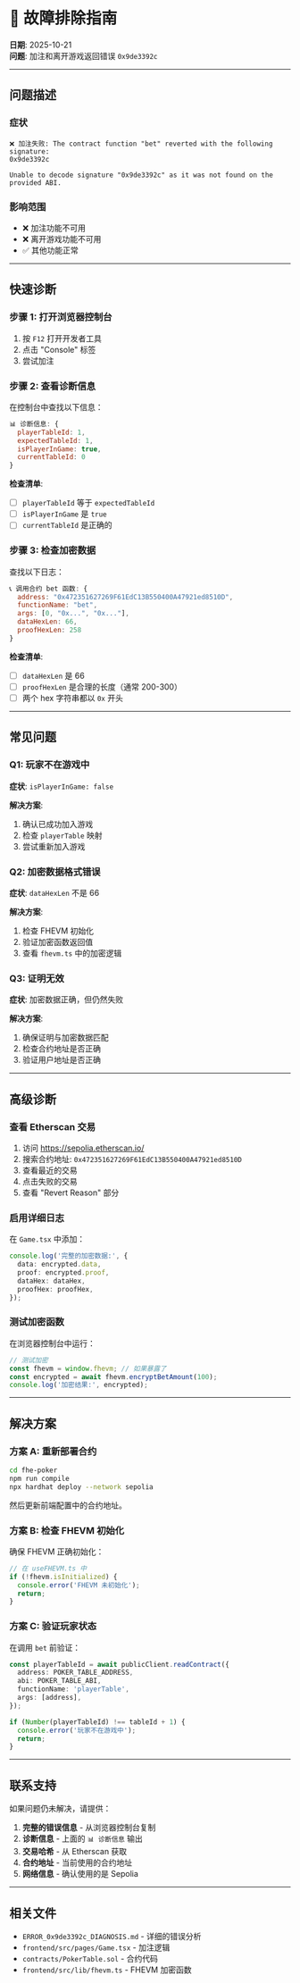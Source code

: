 # 🔧 故障排除指南

**日期**: 2025-10-21  
**问题**: 加注和离开游戏返回错误 `0x9de3392c`

---

## 问题描述

### 症状
```
❌ 加注失败: The contract function "bet" reverted with the following signature:
0x9de3392c

Unable to decode signature "0x9de3392c" as it was not found on the provided ABI.
```

### 影响范围
- ❌ 加注功能不可用
- ❌ 离开游戏功能不可用
- ✅ 其他功能正常

---

## 快速诊断

### 步骤 1: 打开浏览器控制台

1. 按 `F12` 打开开发者工具
2. 点击 "Console" 标签
3. 尝试加注

### 步骤 2: 查看诊断信息

在控制台中查找以下信息：

```javascript
📊 诊断信息: {
  playerTableId: 1,
  expectedTableId: 1,
  isPlayerInGame: true,
  currentTableId: 0
}
```

**检查清单**:
- [ ] `playerTableId` 等于 `expectedTableId`
- [ ] `isPlayerInGame` 是 `true`
- [ ] `currentTableId` 是正确的

### 步骤 3: 检查加密数据

查找以下日志：

```javascript
📞 调用合约 bet 函数: {
  address: "0x472351627269F61EdC13B550400A47921ed8510D",
  functionName: "bet",
  args: [0, "0x...", "0x..."],
  dataHexLen: 66,
  proofHexLen: 258
}
```

**检查清单**:
- [ ] `dataHexLen` 是 66
- [ ] `proofHexLen` 是合理的长度（通常 200-300）
- [ ] 两个 hex 字符串都以 `0x` 开头

---

## 常见问题

### Q1: 玩家不在游戏中

**症状**: `isPlayerInGame: false`

**解决方案**:
1. 确认已成功加入游戏
2. 检查 `playerTable` 映射
3. 尝试重新加入游戏

### Q2: 加密数据格式错误

**症状**: `dataHexLen` 不是 66

**解决方案**:
1. 检查 FHEVM 初始化
2. 验证加密函数返回值
3. 查看 `fhevm.ts` 中的加密逻辑

### Q3: 证明无效

**症状**: 加密数据正确，但仍然失败

**解决方案**:
1. 确保证明与加密数据匹配
2. 检查合约地址是否正确
3. 验证用户地址是否正确

---

## 高级诊断

### 查看 Etherscan 交易

1. 访问 https://sepolia.etherscan.io/
2. 搜索合约地址: `0x472351627269F61EdC13B550400A47921ed8510D`
3. 查看最近的交易
4. 点击失败的交易
5. 查看 "Revert Reason" 部分

### 启用详细日志

在 `Game.tsx` 中添加：

```typescript
console.log('完整的加密数据:', {
  data: encrypted.data,
  proof: encrypted.proof,
  dataHex: dataHex,
  proofHex: proofHex,
});
```

### 测试加密函数

在浏览器控制台中运行：

```javascript
// 测试加密
const fhevm = window.fhevm; // 如果暴露了
const encrypted = await fhevm.encryptBetAmount(100);
console.log('加密结果:', encrypted);
```

---

## 解决方案

### 方案 A: 重新部署合约

```bash
cd fhe-poker
npm run compile
npx hardhat deploy --network sepolia
```

然后更新前端配置中的合约地址。

### 方案 B: 检查 FHEVM 初始化

确保 FHEVM 正确初始化：

```typescript
// 在 useFHEVM.ts 中
if (!fhevm.isInitialized) {
  console.error('FHEVM 未初始化');
  return;
}
```

### 方案 C: 验证玩家状态

在调用 `bet` 前验证：

```typescript
const playerTableId = await publicClient.readContract({
  address: POKER_TABLE_ADDRESS,
  abi: POKER_TABLE_ABI,
  functionName: 'playerTable',
  args: [address],
});

if (Number(playerTableId) !== tableId + 1) {
  console.error('玩家不在游戏中');
  return;
}
```

---

## 联系支持

如果问题仍未解决，请提供：

1. **完整的错误信息** - 从浏览器控制台复制
2. **诊断信息** - 上面的 `📊 诊断信息` 输出
3. **交易哈希** - 从 Etherscan 获取
4. **合约地址** - 当前使用的合约地址
5. **网络信息** - 确认使用的是 Sepolia

---

## 相关文件

- `ERROR_0x9de3392c_DIAGNOSIS.md` - 详细的错误分析
- `frontend/src/pages/Game.tsx` - 加注逻辑
- `contracts/PokerTable.sol` - 合约代码
- `frontend/src/lib/fhevm.ts` - FHEVM 加密函数


